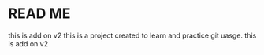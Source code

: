 # READ ME

this is add on v2
this is a project created to learn and practice git uasge.
this is add on v2

